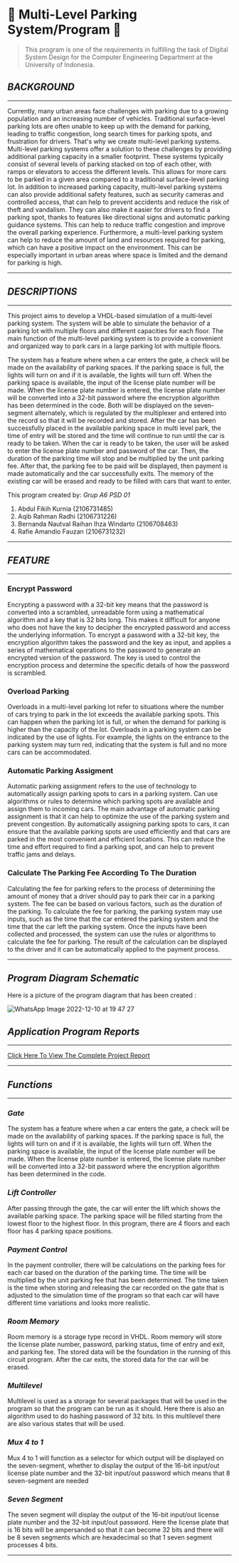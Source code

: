 # :car: Multi-Level Parking System/Program :car:
>This program is one of the requirements in fulfilling the task of Digital System Design for the Computer Engineering Department at the University of Indonesia.

## *BACKGROUND*
---
Currently, many urban areas face challenges with parking due to a growing population and an increasing number of vehicles. Traditional surface-level parking lots are often unable to keep up with the demand for parking, leading to traffic congestion, long search times for parking spots, and frustration for drivers. That's why we create multi-level parking systems.
Multi-level parking systems offer a solution to these challenges by providing additional parking capacity in a smaller footprint. These systems typically consist of several levels of parking stacked on top of each other, with ramps or elevators to access the different levels. This allows for more cars to be parked in a given area compared to a traditional surface-level parking lot.
In addition to increased parking capacity, multi-level parking systems can also provide additional safety features, such as security cameras and controlled access, that can help to prevent accidents and reduce the risk of theft and vandalism. They can also make it easier for drivers to find a parking spot, thanks to features like directional signs and automatic parking guidance systems. This can help to reduce traffic congestion and improve the overall parking experience.
Furthermore, a multi-level parking system can help to reduce the amount of land and resources required for parking, which can have a positive impact on the environment. This can be especially important in urban areas where space is limited and the demand for parking is high.
 
----
## *DESCRIPTIONS*
----
This project aims to develop a VHDL-based simulation of a multi-level parking system. The system will be able to simulate the behavior of a parking lot with multiple floors and different capacities for each floor. The main function of the multi-level parking system is to provide a convenient and organized way to park cars in a large parking lot with multiple floors.

The system has a feature where when a car enters the gate, a check will be made on the availability of parking spaces. If the parking space is full, the lights will turn on and if it is available, the lights will turn off. When the parking space is available, the input of the license plate number will be made. When the license plate number is entered, the license plate number will be converted into a 32-bit password where the encryption algorithm has been determined in the code. Both will be displayed on the seven-segment alternately, which is regulated by the multiplexer and entered into the record so that it will be recorded and stored. After the car has been successfully placed in the available parking space in multi level park, the time of entry will be stored and the time will continue to run until the car is ready to be taken. When the car is ready to be taken, the user will be asked to enter the license plate number and password of the car. Then, the duration of the parking time will stop and be multiplied by the unit parking fee. After that, the parking fee to be paid will be displayed, then payment is made automatically and the car successfully exits. The memory of the existing car will be erased and ready to be filled with cars that want to enter.

This program created by: 
*Grup A6 PSD 01*
1. Abdul Fikih Kurnia                    (2106731485)
2. Aqib Rahman Radhi                     (2106731226)
3. Bernanda Nautval Raihan Ihza Windarto (2106708463)
4. Rafie Amandio Fauzan                  (2106731232)

---
## *FEATURE*
---
### Encrypt Password
Encrypting a password with a 32-bit key means that the password is converted into a scrambled, unreadable form using a mathematical algorithm and a key that is 32 bits long. This makes it difficult for anyone who does not have the key to decipher the encrypted password and access the underlying information.
To encrypt a password with a 32-bit key, the encryption algorithm takes the password and the key as input, and applies a series of mathematical operations to the password to generate an encrypted version of the password. The key is used to control the encryption process and determine the specific details of how the password is scrambled.

### Overload Parking
Overloads in a multi-level parking lot refer to situations where the number of cars trying to park in the lot exceeds the available parking spots. This can happen when the parking lot is full, or when the demand for parking is higher than the capacity of the lot. Overloads in a parking system can be indicated by the use of lights. For example, the lights on the entrance to the parking system may turn red, indicating that the system is full and no more cars can be accommodated.

### Automatic Parking Assigment
Automatic parking assignment refers to the use of technology to automatically assign parking spots to cars in a parking system. Can use algorithms or rules to determine which parking spots are available and assign them to incoming cars. The main advantage of automatic parking assignment is that it can help to optimize the use of the parking system and prevent congestion. By automatically assigning parking spots to cars, it can ensure that the available parking spots are used efficiently and that cars are parked in the most convenient and efficient locations. This can reduce the time and effort required to find a parking spot, and can help to prevent traffic jams and delays.

### Calculate The Parking Fee According To The Duration
Calculating the fee for parking refers to the process of determining the amount of money that a driver should pay to park their car in a parking system. The fee can be based on various factors, such as the duration of the parking. To calculate the fee for parking, the parking system may use inputs, such as the time that the car entered the parking system and the time that the car left the parking system. Once the inputs have been collected and processed, the system can use the rules or algorithms to calculate the fee for parking. The result of the calculation can be displayed to the driver and it can be automatically applied to the payment process.

---
## *Program Diagram Schematic*
Here is a picture of the program diagram that has been created : 

![WhatsApp Image 2022-12-10 at 19 47 27](https://user-images.githubusercontent.com/88524719/206857628-ce9f80f8-80d9-491b-8561-da47b1a0db30.jpeg)

## *Application Program Reports*
---
<a href="https://drive.google.com/drive/folders/17OTg8yu2XXhIvkLqwTVwykwKk-fdX3bE?usp=sharing" target="_blank">Click Here To View The Complete Project Report</a>

---
## *Functions*
---
### *Gate*
The system has a feature where when a car enters the gate, a check will be made on the availability of parking spaces. If the parking space is full, the lights will turn on and if it is available, the lights will turn off. When the parking space is available, the input of the license plate number will be made. When the license plate number is entered, the license plate number will be converted into a 32-bit password where the encryption algorithm has been determined in the code.

### *Lift Controller*
After passing through the gate, the car will enter the lift which shows the available parking space. The parking space will be filled starting from the lowest floor to the highest floor. In this program, there are 4 floors and each floor has 4 parking space positions.

### *Payment Control*
In the payment controller, there will be calculations on the parking fees for each car based on the duration of the parking time. The time will be multiplied by the unit parking fee that has been determined. The time taken is the time when storing and releasing the car recorded on the gate that is adjusted to the simulation time of the program so that each car will have different time variations and looks more realistic.

### *Room Memory*
Room memory is a storage type record in VHDL. Room memory will store the license plate number, password, parking status, time of entry and exit, and parking fee. The stored data will be the foundation in the running of this circuit program. After the car exits, the stored data for the car will be erased.

### *Multilevel*
Multilevel is used as a storage for several packages that will be used in the program so that the program can be run as it should. Here there is also an algorithm used to do hashing password of 32 bits. In this multilevel there are also various states that will be used.

### *Mux 4 to 1*
Mux 4 to 1 will function as a selector for which output will be displayed on the seven-segment, whether to display the output of the 16-bit input/out license plate number and the 32-bit input/out password which means that 8 seven-segment are needed

### *Seven Segment*
The seven segment will display the output of the 16-bit input/out license plate number and the 32-bit input/out password. Here the license plate that is 16 bits will be ampersanded so that it can become 32 bits and there will be 8 seven segments which are hexadecimal so that 1 seven segment processes 4 bits.

---
